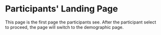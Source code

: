 # Participants' Landing Page

This page is the first page the participants see. After the participant select to proceed, the page will switch to the demographic page.
